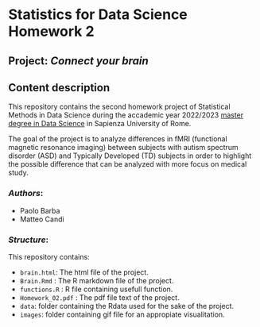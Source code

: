 # Statistics for Data Science Homework 2

## Project: *Connect your brain*

## Content description
This repository contains the second homework project of Statistical Methods in Data Science during the accademic year 2022/2023 [master degree in Data Science](http://datascience.i3s.uniroma1.it/it) in Sapienza University of Rome.

The goal of the project is to analyze differences in fMRI (functional magnetic resonance imaging) between subjects with autism spectrum disorder (ASD) and Typically Developed (TD) subjects in order to highlight the possible difference that can be analyzed with more focus on medical study.

### *Authors*:
* Paolo Barba
* Matteo Candi

### *Structure*:
This repository contains:

* `brain.html`: The html file of the project.
* `Brain.Rmd` : The R markdown file of the project.
* `functions.R` : R file containing usefull function.
* `Homework_02.pdf` : The pdf file text of the project.
* `data`: folder containing the Rdata used for the sake of the project.
* `images`: folder containing gif file for an appropiate visualitation.
